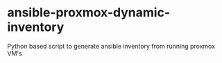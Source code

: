 # ansible-proxmox-dynamic-inventory
Python based script to generate ansible inventory from running proxmox VM's
